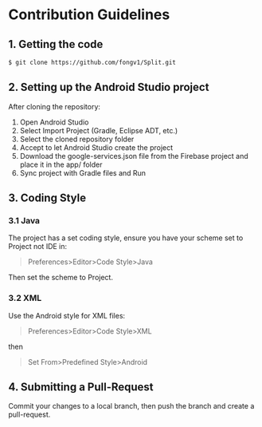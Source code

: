 # **Contribution Guidelines**

## 1. **Getting the code**

```sh
$ git clone https://github.com/fongv1/Split.git
```

## 2. **Setting up the Android Studio project**

After cloning the repository:

1. Open Android Studio
2. Select Import Project (Gradle, Eclipse ADT, etc.)
3. Select the cloned repository folder
4. Accept to let Android Studio create the project
5. Download the google-services.json file from the Firebase project and place it in the app/ folder
6. Sync project with Gradle files and Run

## 3. **Coding Style**

### 3.1 **Java**

The project has a set coding style, ensure you have your scheme set to Project not IDE in:

> Preferences>Editor>Code Style>Java

Then set the scheme to Project.

### 3.2 **XML**

Use the Android style for XML files:

> Preferences>Editor>Code Style>XML

then

> Set From>Predefined Style>Android

## 4. **Submitting a Pull-Request**

Commit your changes to a local branch, then push the branch and create a pull-request.

